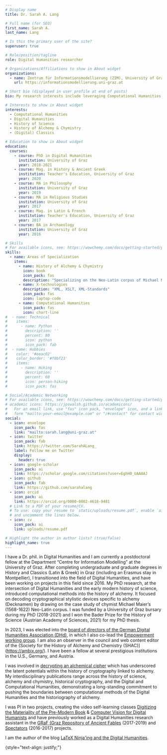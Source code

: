 ```yaml
---
# Display name
title: Dr. Sarah A. Lang

# Full name (for SEO)
first_name: Sarah A.
last_name: Lang

# Is this the primary user of the site?
superuser: true

# Role/position/tagline
role: Digital Humanities researcher

# Organizations/Affiliations to show in About widget
organizations:
  - name: Zentrum für Informationsmodellierung (ZIM), University of Graz
    url: https://informationsmodellierung.uni-graz.at

# Short bio (displayed in user profile at end of posts)
bio: My research interests include leveraging Computational Humanities for the historiography of Alchemy and Chymistry. I am the author of the blog [LaTeX Ninja'ing and the Digital Humanities](https://latex-ninja.com/). 

# Interests to show in About widget
interests:
  - Computational Humanities
  - Digital Humanities
  - History of Science
  - History of Alchemy & Chymistry
  - (Digital) Classics

# Education to show in About widget
education:
  courses:
    - course: PhD in Digital Humanities
      institution: University of Graz 
      year: 2018-2021
    - course: Mag. in History & Ancient Greek
      institution: Teacher's Education, University of Graz 
      year: 2020
    - course: MA in Philosophy
      institution: University of Graz 
      year: 2019
    - course: MA in Religious Studies
      institution: University of Graz 
      year: 2017
    - course: Mag. in Latin & French
      institution: Teacher's Education, University of Graz 
      year: 2017
    - course: BA in Archaeology
      institution: University of Graz 
      year: 2016

# Skills
# For available icons, see: https://wowchemy.com/docs/getting-started/page-builder/#icons
skills:
  - name: Areas of Specialization
    items:
      - name: History of Alchemy & Chymistry
        icon: book
        icon_pack: fas
        description: "Specializing on the Neo-Latin corpus of Michael Maier (1568-1622)"
      - name: X-technologies
        description: "XML, XSLT, XML-Standards"
        icon_pack: fas
        icon: laptop-code
      - name: Computational Humanities
        icon_pack: fas
        icon: chart-line 
#  - name: Technical
#    items:
#      - name: Python
#        description: ''
#        percent: 80
#        icon: python
#        icon_pack: fab
#  - name: Hobbies
#    color: '#eeac02'
#    color_border: '#f0bf23'
#    items:
#      - name: Hiking
#        description: ''
#        percent: 60
#        icon: person-hiking
#        icon_pack: fas

# Social/Academic Networking
# For available icons, see: https://wowchemy.com/docs/getting-started/page-builder/#icons
# academic icons: https://jpswalsh.github.io/academicons/ 
#   For an email link, use "fas" icon pack, "envelope" icon, and a link in the
#   form "mailto:your-email@example.com" or "/#contact" for contact widget.
social:
  - icon: envelope
    icon_pack: fas
    link: "mailto:sarah.lang@uni-graz.at" 
  - icon: twitter
    icon_pack: fab
    link: https://twitter.com/SarahALang_
    label: Follow me on Twitter
    display:
      header: true
  - icon: google-scholar
    icon_pack: ai
    link: https://scholar.google.com/citations?user=EghH0_UAAAAJ
  - icon: github
    icon_pack: fab
    link: https://github.com/sarahalang
  - icon: orcid
    icon_pack: ai
    link: https://orcid.org/0000-0002-4618-9481 
  # Link to a PDF of your resume/CV.
  # To use: copy your resume to `static/uploads/resume.pdf`, enable `ai` icons in `params.yaml`,
  # and uncomment the lines below.
  - icon: cv
    icon_pack: ai
    link: uploads/resume.pdf

# Highlight the author in author lists? (true/false)
highlight_name: true
---
```


I have a Dr. phil. in Digital Humanities and I am currently a postdoctoral fellow at the Department “Centre for Information Modelling” at the University of Graz. After completing undergraduate and graduate degrees in History and Classics (Latin & Greek) in Graz (including an Erasmus stay in Montpellier), I transitioned into the field of Digital Humanities, and have been working on projects in this field since 2016. My PhD research, at the intersection of Digital Humanities and the early modern history of science, introduced computational methods into the history of alchemy. It focused on decoding cryptographical stylistic devices specific to alchemy (Decknamen) by drawing on the case study of chymist Michael Maier’s (1568-1622) Neo-Latin corpus. I was funded by a University of Graz bursary during my PhD (2018-2021) and I won the Bader Prize for the History of Science (Austrian Academy of Sciences, 2021) for my PhD thesis. 

In 2023, I was elected into the [board of directors of the German Digital Humanities Association (DHd)](https://dig-hum.de/dhd-vorstand), in which I also co-lead the [Empowerment working group](https://empowerdh.github.io/). I am also an observer in the council and web content editor of the {Society for the History of Alchemy and Chemistry (SHAC)](https://ambix.org/). I have been a fellow at several prestigious institutions in the U.S., Germany, and Austria. 

I was involved in [decrypting an alchemical cipher](https://theconversation.com/deciphering-the-philosophers-stone-how-we-cracked-a-400-year-old-alchemical-cipher-167900) which has underscored the latent potentials within the history of cryptography linked to alchemy. My interdisciplinary publications range across the history of science, alchemy and chymistry, historical cryptography, and the Digital and Computational Humanities, demonstrating a long-standing commitment to pushing the boundaries between computational methods of the Digital Humanities and the historiography of alchemy. 

I was PI in two projects, creating the video self-learning classes [Digitizing the Materiality of the Pre-Modern Book](https://www.youtube.com/playlist?list=PLWNohMNguM_ndstozDRk7WcqjXv5EFzNC) & [Computer Vision for Digital Humanists](https://www.youtube.com/playlist?list=PLWNohMNguM_nO3SG9UrzPpbybV_UoCg5w) and have previously worked as a Digital Humanities research assistant in the [GRaF (Graz Repository of Ancient Fables](https://gams.uni-graz.atgraf) (2017-2019) and [Spectators](https://gams.uni-graz.at/mws) (2016-2017) projects.

I am the author of the blog [LaTeX Ninja'ing and the Digital Humanities](https://latex-ninja.com/). 

{style="text-align: justify;"}
